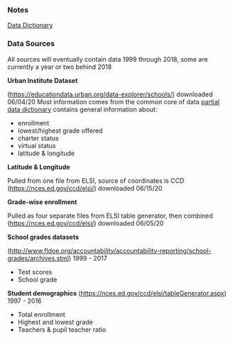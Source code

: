 ### Notes
[Data Dictionary](https://docs.google.com/spreadsheets/d/1w-w7T3FAB0RLbvLk99KsqqPeYc_2AcSK3gtDrOsGLI0/edit#gid=188439690)

### Data Sources
All sources will eventually contain data 1999 through 2018, some are currently a year or two behind 2018

**Urban Institute Dataset**

(https://educationdata.urban.org/data-explorer/schools/) downloaded 06/04/20 
Most information comes from the common core of data [partial data dictionary](https://nces.ed.gov/ccd/psadd.asp)
contains general information about:
- enrollment
- lowest/highest grade offered
- charter status
- virtual status
- latitude & longitude


**Latitude & Longitude**

Pulled from one file from ELSI, source of coordinates is CCD
(https://nces.ed.gov/ccd/elsi/) downloaded 06/15/20


**Grade-wise enrollment**

Pulled as four separate files from ELSI table generator, then combined 
(https://nces.ed.gov/ccd/elsi/) downloaded 06/05/20


**School grades datasets**

(http://www.fldoe.org/accountability/accountability-reporting/school-grades/archives.stml)
1999 - 2017
- Test scores
- School grade


**Student demographics**
(https://nces.ed.gov/ccd/elsi/tableGenerator.aspx)
1997 - 2016
- Total enrollment
- Highest and lowest grade
- Teachers & pupil teacher ratio

